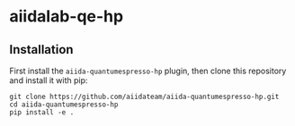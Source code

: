 # aiidalab-qe-hp



## Installation

First install the `aiida-quantumespresso-hp` plugin, then clone this repository and install it with pip:

```shell
git clone https://github.com/aiidateam/aiida-quantumespresso-hp.git
cd aiida-quantumespresso-hp
pip install -e .
```

